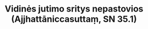 ---
layout: page
title: 'Vidinės jutimo sritys nepastovios (Ajjhattāniccasuttaṃ, SN 35.1)'
category: susijusios suttos
index:  
    - Nepastovumas (anicca)
sortIndex: 35001
tags:  
    - Nepastovumas (anicca)
suttacentral: sn35.1
---